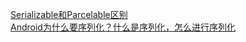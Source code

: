 [Serializable和Parcelable区别](https://www.jianshu.com/p/373ae010e672)  
[Android为什么要序列化？什么是序列化，怎么进行序列化](https://www.cnblogs.com/vincentmax/p/6211449.html)
